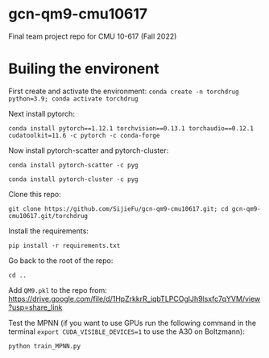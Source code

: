 # gcn-qm9-cmu10617
Final team project repo for CMU 10-617 (Fall 2022)
# Builing the environent
First create and activate the environment: `conda create -n torchdrug python=3.9; conda activate torchdrug`

Next install pytorch: 

`conda install pytorch==1.12.1 torchvision==0.13.1 torchaudio==0.12.1 cudatoolkit=11.6 -c pytorch -c conda-forge`

Now install pytorch-scatter and pytorch-cluster: 

`conda install pytorch-scatter -c pyg`

`conda install pytorch-cluster -c pyg`

Clone this repo: 

`git clone https://github.com/SijieFu/gcn-qm9-cmu10617.git; cd gcn-qm9-cmu10617.git/torchdrug`

Install the requirements: 

`pip install -r requirements.txt`

Go back to the root of the repo: 

`cd ..`

Add `QM9.pkl` to the repo from: https://drive.google.com/file/d/1HpZrkkrR_iqbTLPCOglJh9lsxfc7qYVM/view?usp=share_link

Test the MPNN (if you want to use GPUs run the following command in the terminal `export CUDA_VISIBLE_DEVICES=1` to use the A30 on Boltzmann): 

`python train_MPNN.py`
